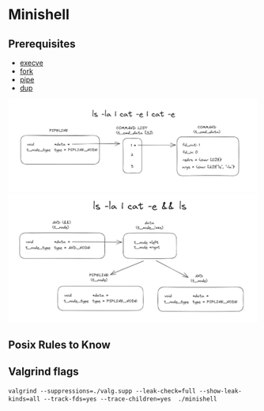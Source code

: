 # Minishell

## Prerequisites
- [execve](http://manpagesfr.free.fr/man/man2/execve.2.html)
- [fork](http://manpagesfr.free.fr/man/man2/fork.2.html)
- [pipe](http://manpagesfr.free.fr/man/man2/pipe.2.html)
- [dup](http://manpagesfr.free.fr/man/man2/dup.2.html)

![](assets/image1.png)
![](assets/image2.png)

## Posix Rules to Know

## Valgrind flags

```
valgrind --suppressions=./valg.supp --leak-check=full --show-leak-kinds=all --track-fds=yes --trace-children=yes  ./minishell
```

